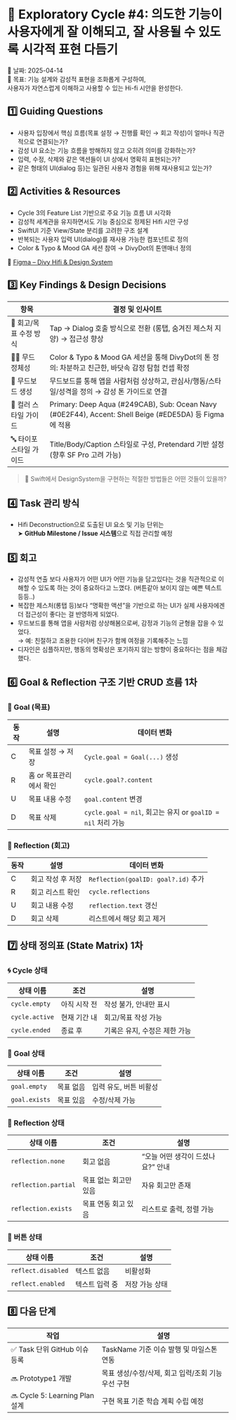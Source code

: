 # 🧭 Exploratory Cycle #4: 의도한 기능이 사용자에게 잘 이해되고, 잘 사용될 수 있도록 시각적 표현 다듬기

📅 날짜: 2025-04-14  
🎯 목표: 기능 설계와 감성적 표현을 조화롭게 구성하여,  
사용자가 자연스럽게 이해하고 사용할 수 있는 Hi-fi 시안을 완성한다.


## 1️⃣ Guiding Questions

- 사용자 입장에서 핵심 흐름(목표 설정 → 진행률 확인 → 회고 작성)이 얼마나 직관적으로 연결되는가?
- 감성 UI 요소는 기능 흐름을 방해하지 않고 오히려 의미를 강화하는가?
- 입력, 수정, 삭제와 같은 액션들이 UI 상에서 명확히 표현되는가?
- 같은 형태의 UI(dialog 등)는 일관된 사용자 경험을 위해 재사용되고 있는가?


## 2️⃣ Activities & Resources

- Cycle 3의 Feature List 기반으로 주요 기능 흐름 UI 시각화
- 감성적 세계관을 유지하면서도 기능 중심으로 정제된 Hifi 시안 구성
- SwiftUI 기준 View/State 분리를 고려한 구조 설계
- 반복되는 사용자 입력 UI(dialog)를 재사용 가능한 컴포넌트로 정의
- Color & Typo & Mood GA 세션 참여 → DivyDot의 톤앤매너 정의

📎 [Figma – Divy Hifi & Design System](https://www.figma.com/design/xuUaTtNMmAgtl477bS9wG1/C2-Divy?node-id=69-4784&t=ufQmYl3VVHtfu0Tt-1)


## 3️⃣ Key Findings & Design Decisions

| 항목 | 결정 및 인사이트 |
|------|------------------|
| 💬 회고/목표 수정 방식 | Tap → Dialog 호출 방식으로 전환 (롱탭, 숨겨진 제스처 지양) → 접근성 향상 |
| 🧑‍🎨 무드 정체성 | Color & Typo & Mood GA 세션을 통해 DivyDot의 톤 정의: 차분하고 친근한, 바닷속 감정 탐험 컨셉 확정 |
| 🐚 무드보드 생성 | 무드보드를 통해 앱을 사람처럼 상상하고, 관심사/행동/스타일/성격을 정의 → 감성 톤 가이드로 연결 |
| 🎨 컬러 스타일 가이드 | Primary: Deep Aqua (#249CAB), Sub: Ocean Navy (#0E2F44), Accent: Shell Beige (#EDE5DA) 등 Figma에 적용 |
| 🔤 타이포 스타일 가이드 | Title/Body/Caption 스타일로 구성, Pretendard 기반 설정 (향후 SF Pro 고려 가능) |

> 💭 Swift에서 DesignSystem을 구현하는 적절한 방법들은 어떤 것들이 있을까?

## 4️⃣ Task 관리 방식

- Hifi Deconstruction으로 도출된 UI 요소 및 기능 단위는  
  ➤ **GitHub Milestone / Issue 시스템**으로 직접 관리할 예정


## 5️⃣ 회고

- 감성적 연출 보다 사용자가 어떤 UI가 어떤 기능을 담고있다는 것을 직관적으로 이해할 수 있도록 하는 것이 중요하다고 느꼈다. (버튼같아 보이지 않는 예쁜 텍스트 등등..)
- 복잡한 제스처(롱탭 등)보다 “명확한 액션”을 기반으로 하는 UI가 실제 사용자에겐 더 접근성이 좋다는 걸 반영하게 되었다.
- 무드보드를 통해 앱을 사람처럼 상상해봄으로써, 감정과 기능의 균형을 잡을 수 있었다.  
  → 예: 친절하고 조용한 다이버 친구가 함께 여정을 기록해주는 느낌
- 디자인은 심플하지만, 행동의 명확성은 포기하지 않는 방향이 중요하다는 점을 체감했다.


## 6️⃣ Goal & Reflection 구조 기반 CRUD 흐름 1차

### 🎯 Goal (목표)

| 동작 | 설명 | 데이터 변화 |
|------|------|-------------|
| C | 목표 설정 → 저장 | `Cycle.goal = Goal(...)` 생성 |
| R | 홈 or 목표관리에서 확인 | `cycle.goal?.content` |
| U | 목표 내용 수정 | `goal.content` 변경 |
| D | 목표 삭제 | `cycle.goal = nil`, 회고는 유지 or `goalID = nil` 처리 가능 |


### 💬 Reflection (회고)

| 동작 | 설명 | 데이터 변화 |
|------|------|-------------|
| C | 회고 작성 후 저장 | `Reflection(goalID: goal?.id)` 추가 |
| R | 회고 리스트 확인 | `cycle.reflections` |
| U | 회고 내용 수정 | `reflection.text` 갱신 |
| D | 회고 삭제 | 리스트에서 해당 회고 제거 |


## 7️⃣ 상태 정의표 (State Matrix) 1차

### 🌀 Cycle 상태

| 상태 이름 | 조건 | 설명 |
|-----------|------|------|
| `cycle.empty` | 아직 시작 전 | 작성 불가, 안내만 표시 |
| `cycle.active` | 현재 기간 내 | 회고/목표 작성 가능 |
| `cycle.ended` | 종료 후 | 기록은 유지, 수정은 제한 가능 |


### 🎯 Goal 상태

| 상태 이름 | 조건 | 설명 |
|-----------|--------|--------|
| `goal.empty` | 목표 없음 | 입력 유도, 버튼 비활성 |
| `goal.exists` | 목표 있음 | 수정/삭제 가능 |


### 💬 Reflection 상태

| 상태 이름 | 조건 | 설명 |
|-----------|--------|--------|
| `reflection.none` | 회고 없음 | “오늘 어떤 생각이 드셨나요?” 안내 |
| `reflection.partial` | 목표 없는 회고만 있음 | 자유 회고만 존재 |
| `reflection.exists` | 목표 연동 회고 있음 | 리스트로 출력, 정렬 가능 |


### 🔘 버튼 상태

| 상태 이름 | 조건 | 설명 |
|-----------|--------|--------|
| `reflect.disabled` | 텍스트 없음 | 비활성화 |
| `reflect.enabled` | 텍스트 입력 중 | 저장 가능 상태 |


## 8️⃣ 다음 단계

| 작업 | 설명 |
|------|------|
| ✅ Task 단위 GitHub 이슈 등록 | TaskName 기준 이슈 발행 및 마일스톤 연동 |
| 🔜 Prototype1 개발 | 목표 생성/수정/삭제, 회고 입력/조회 기능 우선 구현 |
| 🔜 Cycle 5: Learning Plan 설계 | 구현 목표 기준 학습 계획 수립 예정 |